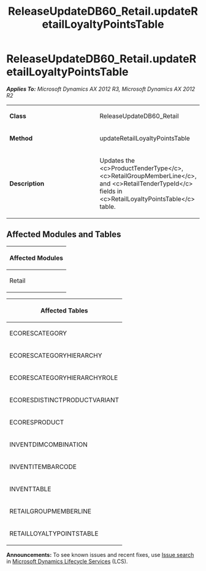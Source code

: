 ﻿---
title: ReleaseUpdateDB60_Retail.updateRetailLoyaltyPointsTable
TOCTitle: ReleaseUpdateDB60_Retail.updateRetailLoyaltyPointsTable
ms:assetid: cdbdd276-6e8f-ede5-3d17-dbbce4caf078
ms:mtpsurl: https://msdn.microsoft.com/en-us/library/JJ719736(v=AX.60)
ms:contentKeyID: 49711302
ms.date: 05/18/2015
mtps_version: v=AX.60
---

# ReleaseUpdateDB60\_Retail.updateRetailLoyaltyPointsTable 


_**Applies To:** Microsoft Dynamics AX 2012 R3, Microsoft Dynamics AX 2012 R2_

<table>
<colgroup>
<col style="width: 50%" />
<col style="width: 50%" />
</colgroup>
<tbody>
<tr class="odd">
<td><p><strong>Class</strong></p></td>
<td><p>ReleaseUpdateDB60_Retail</p></td>
</tr>
<tr class="even">
<td><p><strong>Method</strong></p></td>
<td><p>updateRetailLoyaltyPointsTable</p></td>
</tr>
<tr class="odd">
<td><p><strong>Description</strong></p></td>
<td><p>Updates the &lt;c&gt;ProductTenderType&lt;/c&gt;, &lt;c&gt;RetailGroupMemberLine&lt;/c&gt;, and &lt;c&gt;RetailTenderTypeId&lt;/c&gt; fields in &lt;c&gt;RetailLoyaltyPointsTable&lt;/c&gt; table.</p></td>
</tr>
</tbody>
</table>


## Affected Modules and Tables

<table>
<colgroup>
<col style="width: 100%" />
</colgroup>
<thead>
<tr class="header">
<th><p>Affected Modules</p></th>
</tr>
</thead>
<tbody>
<tr class="odd">
<td><p>Retail</p></td>
</tr>
</tbody>
</table>


<table>
<colgroup>
<col style="width: 100%" />
</colgroup>
<thead>
<tr class="header">
<th><p>Affected Tables</p></th>
</tr>
</thead>
<tbody>
<tr class="odd">
<td><p>ECORESCATEGORY</p></td>
</tr>
<tr class="even">
<td><p>ECORESCATEGORYHIERARCHY</p></td>
</tr>
<tr class="odd">
<td><p>ECORESCATEGORYHIERARCHYROLE</p></td>
</tr>
<tr class="even">
<td><p>ECORESDISTINCTPRODUCTVARIANT</p></td>
</tr>
<tr class="odd">
<td><p>ECORESPRODUCT</p></td>
</tr>
<tr class="even">
<td><p>INVENTDIMCOMBINATION</p></td>
</tr>
<tr class="odd">
<td><p>INVENTITEMBARCODE</p></td>
</tr>
<tr class="even">
<td><p>INVENTTABLE</p></td>
</tr>
<tr class="odd">
<td><p>RETAILGROUPMEMBERLINE</p></td>
</tr>
<tr class="even">
<td><p>RETAILLOYALTYPOINTSTABLE</p></td>
</tr>
</tbody>
</table>

  
**Announcements:** To see known issues and recent fixes, use [Issue search](http://go.microsoft.com/fwlink/?linkid=389258) in [Microsoft Dynamics Lifecycle Services](http://go.microsoft.com/fwlink/?linkid=306505) (LCS).

